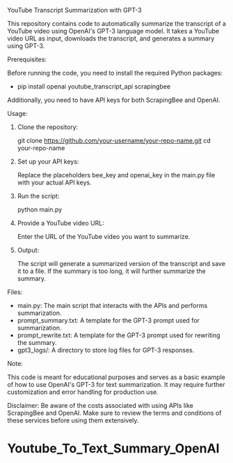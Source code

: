 YouTube Transcript Summarization with GPT-3

This repository contains code to automatically summarize the transcript of a YouTube video using OpenAI's GPT-3 language model. It takes a YouTube video URL as input, downloads the transcript, and generates a summary using GPT-3.

Prerequisites:

Before running the code, you need to install the required Python packages:

- pip install openai youtube_transcript_api scrapingbee

Additionally, you need to have API keys for both ScrapingBee and OpenAI.

Usage:

1. Clone the repository:

   git clone https://github.com/your-username/your-repo-name.git
   cd your-repo-name

2. Set up your API keys:

   Replace the placeholders bee_key and openai_key in the main.py file with your actual API keys.

3. Run the script:

   python main.py

4. Provide a YouTube video URL:

   Enter the URL of the YouTube video you want to summarize.

5. Output:

   The script will generate a summarized version of the transcript and save it to a file. If the summary is too long, it will further summarize the summary.

Files:

- main.py: The main script that interacts with the APIs and performs summarization.
- prompt_summary.txt: A template for the GPT-3 prompt used for summarization.
- prompt_rewrite.txt: A template for the GPT-3 prompt used for rewriting the summary.
- gpt3_logs/: A directory to store log files for GPT-3 responses.

Note:

This code is meant for educational purposes and serves as a basic example of how to use OpenAI's GPT-3 for text summarization. It may require further customization and error handling for production use.

Disclaimer: Be aware of the costs associated with using APIs like ScrapingBee and OpenAI. Make sure to review the terms and conditions of these services before using them extensively.
# Youtube_To_Text_Summary_OpenAI
